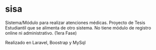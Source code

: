 # sisa

Sistema/Módulo para realizar atenciones médicas. Proyecto de Tesis Estudiantil que se alimenta de otro sistema. No tiene módulo de registro online ni administrativo. (1era Fase)

Realizado en Laravel, Boostrap y MySql
